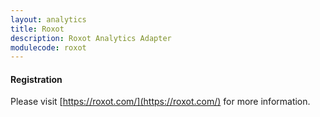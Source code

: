 ```yaml
---
layout: analytics
title: Roxot
description: Roxot Analytics Adapter
modulecode: roxot
---
```


#### Registration

Please visit [https://roxot.com/](https://roxot.com/) for more information.

